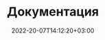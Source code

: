 ---
title: "Документация"
date: 2022-20-07T14:12:20+03:00
draft: false
description: "Документация"
---
